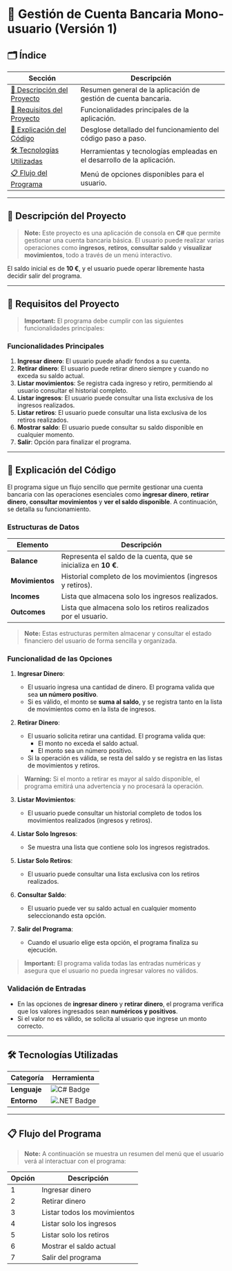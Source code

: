 # 🌟 **Gestión de Cuenta Bancaria Mono-usuario (Versión 1)**

## 🗂️ Índice

| Sección                                      | Descripción                                                                 |
|----------------------------------------------|-----------------------------------------------------------------------------|
| [📄 Descripción del Proyecto](#📄-descripción-del-proyecto) | Resumen general de la aplicación de gestión de cuenta bancaria.              |
| [📜 Requisitos del Proyecto](#📜-requisitos-del-proyecto)  | Funcionalidades principales de la aplicación.                                |
| [📝 Explicación del Código](#📝-explicación-del-código)    | Desglose detallado del funcionamiento del código paso a paso.                |
| [🛠️ Tecnologías Utilizadas](#🛠️-tecnologías-utilizadas) | Herramientas y tecnologías empleadas en el desarrollo de la aplicación.      |
| [📋 Flujo del Programa](#📋-flujo-del-programa)           | Menú de opciones disponibles para el usuario.                                |

---

## 📄 Descripción del Proyecto

> **Note:** Este proyecto es una aplicación de consola en **C#** que permite gestionar una cuenta bancaria básica. El usuario puede realizar varias operaciones como **ingresos**, **retiros**, **consultar saldo** y **visualizar movimientos**, todo a través de un menú interactivo.

El saldo inicial es de **10 €**, y el usuario puede operar libremente hasta decidir salir del programa.

---

## 📜 Requisitos del Proyecto

> **Important:** El programa debe cumplir con las siguientes funcionalidades principales:

### Funcionalidades Principales

1. **Ingresar dinero**: El usuario puede añadir fondos a su cuenta.
2. **Retirar dinero**: El usuario puede retirar dinero siempre y cuando no exceda su saldo actual.
3. **Listar movimientos**: Se registra cada ingreso y retiro, permitiendo al usuario consultar el historial completo.
4. **Listar ingresos**: El usuario puede consultar una lista exclusiva de los ingresos realizados.
5. **Listar retiros**: El usuario puede consultar una lista exclusiva de los retiros realizados.
6. **Mostrar saldo**: El usuario puede consultar su saldo disponible en cualquier momento.
7. **Salir**: Opción para finalizar el programa.

---

## 📝 Explicación del Código

El programa sigue un flujo sencillo que permite gestionar una cuenta bancaria con las operaciones esenciales como **ingresar dinero**, **retirar dinero**, **consultar movimientos** y **ver el saldo disponible**. A continuación, se detalla su funcionamiento.

### Estructuras de Datos

| Elemento              | Descripción                                                                 |
|-----------------------|-----------------------------------------------------------------------------|
| **Balance**            | Representa el saldo de la cuenta, que se inicializa en **10 €**.            |
| **Movimientos**        | Historial completo de los movimientos (ingresos y retiros).                  |
| **Incomes**            | Lista que almacena solo los ingresos realizados.                            |
| **Outcomes**           | Lista que almacena solo los retiros realizados por el usuario.              |

> **Note:** Estas estructuras permiten almacenar y consultar el estado financiero del usuario de forma sencilla y organizada.

### Funcionalidad de las Opciones

1. **Ingresar Dinero**:
   - El usuario ingresa una cantidad de dinero. El programa valida que sea **un número positivo**.
   - Si es válido, el monto se **suma al saldo**, y se registra tanto en la lista de movimientos como en la lista de ingresos.

2. **Retirar Dinero**:
   - El usuario solicita retirar una cantidad. El programa valida que:
     - El monto no exceda el saldo actual.
     - El monto sea un número positivo.
   - Si la operación es válida, se resta del saldo y se registra en las listas de movimientos y retiros.

> **Warning:** Si el monto a retirar es mayor al saldo disponible, el programa emitirá una advertencia y no procesará la operación.

3. **Listar Movimientos**:
   - El usuario puede consultar un historial completo de todos los movimientos realizados (ingresos y retiros).

4. **Listar Solo Ingresos**:
   - Se muestra una lista que contiene solo los ingresos registrados.

5. **Listar Solo Retiros**:
   - El usuario puede consultar una lista exclusiva con los retiros realizados.

6. **Consultar Saldo**:
   - El usuario puede ver su saldo actual en cualquier momento seleccionando esta opción.

7. **Salir del Programa**:
   - Cuando el usuario elige esta opción, el programa finaliza su ejecución.

> **Important:** El programa valida todas las entradas numéricas y asegura que el usuario no pueda ingresar valores no válidos.

### Validación de Entradas

- En las opciones de **ingresar dinero** y **retirar dinero**, el programa verifica que los valores ingresados sean **numéricos y positivos**.
- Si el valor no es válido, se solicita al usuario que ingrese un monto correcto.

---

## 🛠️ Tecnologías Utilizadas

| Categoría             | Herramienta                                                                 |
|-----------------------|-----------------------------------------------------------------------------|
| **Lenguaje**          | <img src="https://img.shields.io/badge/c%23-%23239120.svg?style=for-thebadge&logo=csharp&logoColor=white" alt="C# Badge"/> |
| **Entorno**           | <img src="https://img.shields.io/badge/.NET-%230512B0.svg?style=for-thebadge&logo=dotnet&logoColor=white" alt=".NET Badge"/> |

---

## 📋 Flujo del Programa

> **Note:** A continuación se muestra un resumen del menú que el usuario verá al interactuar con el programa:

| Opción | Descripción                                      |
|--------|--------------------------------------------------|
| 1      | Ingresar dinero                                  |
| 2      | Retirar dinero                                   |
| 3      | Listar todos los movimientos                     |
| 4      | Listar solo los ingresos                         |
| 5      | Listar solo los retiros                          |
| 6      | Mostrar el saldo actual                          |
| 7      | Salir del programa                               |
